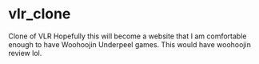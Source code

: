 # vlr_clone
Clone of VLR
Hopefully this will become a website that I am comfortable enough to have Woohoojin Underpeel games.
This would have woohoojin review lol.
